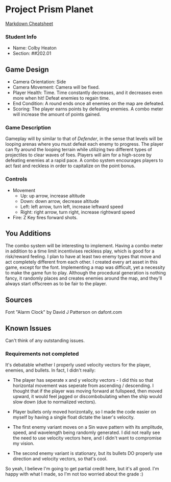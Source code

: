 # Project Prism Planet

[Markdown Cheatsheet](https://github.com/adam-p/markdown-here/wiki/Markdown-Here-Cheatsheet)

### Student Info

-   Name: Colby Heaton
-   Section: ##202.01

## Game Design

-   Camera Orientation: Side
-   Camera Movement: Camera will be fixed.
-   Player Health: Time. Time constantly decreases, and it decreases even more when hit! Defeat enemies to regain time.
-   End Condition: A round ends once all enemies on the map are defeated.
-   Scoring: The player earns points by defeating enemies. A combo meter will increase the amount of points gained.

### Game Description

Gameplay will by similar to that of _Defender_, in the sense that levels will be looping arenas where you must defeat each enemy to progress.
The player can fly around the looping terrain while utilizing two different types of projectiles to clear waves of foes. Players will aim for a high-score
by defeating enemies at a rapid pace. A combo system encourages players to act fast and reckless in order to capitalize on the point bonus.

### Controls

-   Movement
    -   Up: up arrow, increase altitude
    -   Down: down arrow, decrease altitude
    -   Left: left arrow, turn left, increase leftward speed
    -   Right: right arrow, turn right, increase rightward speed
-   Fire: Z Key fires forward shots.

## You Additions

The combo system will be interesting to implement. Having a combo meter in addition to a time limit incentivises reckless play, which is good for a risk/reward feeling. I plan to have at least two enemy types that move and act completely different from each other. I created every art asset in this game, except for the font. Implementing a map was difficult, yet a necessity to make the game fun to play. Although the procedural generation is nothing fancy, it randomly places and creates enemies around the map, and they'll always start offscreen as to be fair to the player.

## Sources

Font "Alarm Clock" by David J Patterson on dafont.com

## Known Issues

Can't think of any outstanding issues.

### Requirements not completed

It's debatable whether I properly used velocity vectors for the player, enemies, and bullets. In fact, I didn't really: 
- The player has seperate x and y velocity vectors - I did this so that horizontal movement was seperate from ascending / descending. I thought that if the player was moving forward at fullspeed, then moved upward, it would feel jagged or discombobulating when the ship would slow down (due to normalized vectors). 

- Player bullets only moved horizontally, so I made the code easier on myself by having a single float dictate the laser's velocity. 

- The first enemy variant moves on a Sin wave pattern with its amplitude, speed, and wavelength being randomly generated. I did not really see the need to use velocity vectors here, and I didn't want to compromise my vision.

- The second enemy variant is stationary, but its bullets DO properly use direction and velocity vectors, so that's cool.

So yeah, I believe I'm going to get partial credit here, but it's all good. I'm happy with what I made, so I'm not too worried about the grade :)

